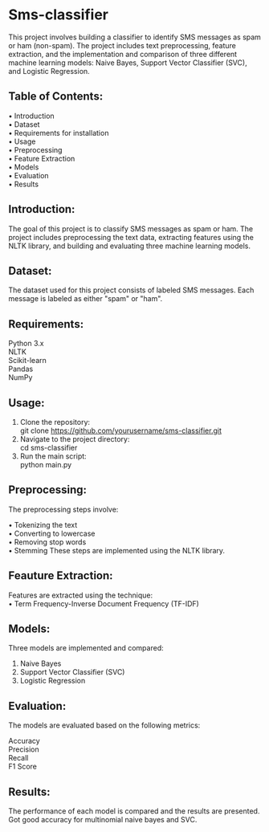 # Sms-classifier

This project involves building a classifier to identify SMS messages as spam or ham (non-spam). The project includes text preprocessing, feature extraction, and the implementation and comparison of three different machine learning models: Naive Bayes, Support Vector Classifier (SVC), and Logistic Regression.

## Table of Contents:
• Introduction    
• Dataset     
• Requirements for installation     
• Usage       
• Preprocessing      
• Feature Extraction      
• Models       
• Evaluation        
• Results         

## Introduction:
The goal of this project is to classify SMS messages as spam or ham. The project includes preprocessing the text data, extracting features using the NLTK library, and building and evaluating three machine learning models.

## Dataset:
The dataset used for this project consists of labeled SMS messages. Each message is labeled as either "spam" or "ham".

## Requirements:
Python 3.x      
NLTK  
Scikit-learn  
Pandas  
NumPy  

## Usage:
1) Clone the repository:    
      git clone https://github.com/yourusername/sms-classifier.git  
2) Navigate to the project directory:  
      cd sms-classifier  
3) Run the main script:  
      python main.py  

## Preprocessing:
The preprocessing steps involve:

• Tokenizing the text  
• Converting to lowercase  
• Removing stop words  
• Stemming
These steps are implemented using the NLTK library.

## Feauture Extraction:
Features are extracted using the technique:  
• Term Frequency-Inverse Document Frequency (TF-IDF)  

## Models:
Three models are implemented and compared:

1) Naive Bayes  
2) Support Vector Classifier (SVC)  
3) Logistic Regression  

## Evaluation:
The models are evaluated based on the following metrics:

Accuracy  
Precision  
Recall  
F1 Score  

## Results:
The performance of each model is compared and the results are presented.
Got good accuracy for multinomial naive bayes and SVC.

